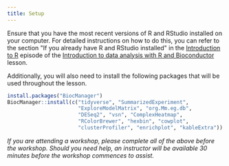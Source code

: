 ```yaml
---
title: Setup
---
```


Ensure that you have the most recent versions of R and RStudio installed on your computer. 
For detailed instructions on how to do this, you can refer to the section "If you already have R and RStudio installed" 
in the [Introduction to R](https://carpentries-incubator.github.io/bioc-intro/#r-and-rstudio)
episode of the [Introduction to data analysis with R and Bioconductor](https://carpentries-incubator.github.io/bioc-intro) lesson.

Additionally, you will also need to install the following packages that will be used throughout the lesson. 

```r
install.packages("BiocManager")
BiocManager::install(c("tidyverse", "SummarizedExperiment",
                       "ExploreModelMatrix", "org.Mm.eg.db",
                       "DESeq2", "vsn", "ComplexHeatmap",
                       "RColorBrewer", "hexbin", "cowplot",
                       "clusterProfiler", "enrichplot", "kableExtra"))
```

*If you are attending a workshop, please complete all of the above before the workshop. Should you need help, an instructor will be available 30 minutes before the workshop commences to assist.*







